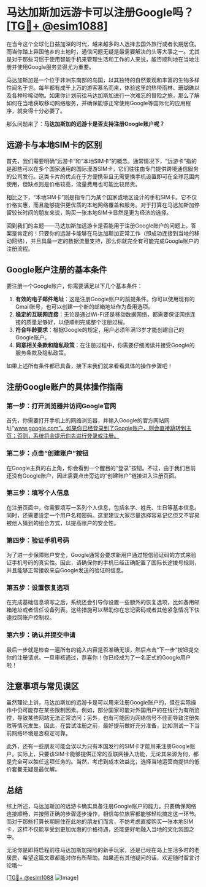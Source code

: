 # 马达加斯加远游卡可以注册Google吗？[[TG💪+ @esim1088](https://t.me/s/esim1088)]

在当今这个全球化日益加深的时代，越来越多的人选择去国外旅行或者长期居住。而当你踏上异国他乡的土地时，通信问题无疑是最需要解决的头等大事之一。尤其是对于那些习惯于使用智能手机来管理生活和工作的人来说，能否顺利地在当地注册并使用Google服务显得尤为重要。

马达加斯加是一个位于非洲东南部的岛国，以其独特的自然景观和丰富的生物多样性闻名于世。每年都有成千上万的游客慕名而来，体验这里的热带雨林、珊瑚礁以及各种珍稀动物。如果你计划前往马达加斯加进行一次难忘的冒险之旅，那么了解如何在当地获取移动网络服务，并确保能够正常使用Google等国际化的应用程序，就变得十分必要了。

那么问题来了：**马达加斯加的远游卡是否支持注册Google账户呢？**

## 远游卡与本地SIM卡的区别

首先，我们需要明确“远游卡”和“本地SIM卡”的概念。通常情况下，“远游卡”指的是那些可以在多个国家通用的国际漫游SIM卡，它们往往由专门提供跨境通信服务的公司发行。这类卡片的优点在于方便携带且无需更换手机设置即可在全球范围内使用，但缺点则是价格较高，流量费用也可能比较昂贵。

相比之下，“本地SIM卡”则是指专门为某个国家或地区设计的手机SIM卡。它不仅价格实惠，而且能够提供更优质的本地网络覆盖和服务。对于打算在马达加斯加停留较长时间的朋友来说，购买一张本地SIM卡显然是更为经济的选择。

回到我们的主题——马达加斯加远游卡是否能用于注册Google账户的问题上。答案是肯定的！只要你的远游卡能够在马达加斯加正常工作（即成功连接到当地的移动网络），并且具备一定的数据流量支持，那么你就完全有可能完成Google账户的注册流程。

## Google账户注册的基本条件

要注册一个Google账户，你需要满足以下几个基本条件：

1. **有效的电子邮件地址**：这是注册Google账户的前提条件。你可以使用现有的Gmail账号，也可以创建一个新的邮箱地址作为备用选项。
2. **稳定的互联网连接**：无论是通过Wi-Fi还是移动数据网络，都需要保证网络连接的质量足够好，以便顺利完成整个注册过程。
3. **符合年龄要求**：根据Google的规定，用户必须年满13岁才能创建自己的Google账户。
4. **同意相关条款和隐私政策**：在注册过程中，你需要仔细阅读并接受Google的服务条款及隐私政策。

如果上述所有条件都已具备，接下来我们就来看看具体的操作步骤吧！

## 注册Google账户的具体操作指南

### 第一步：打开浏览器并访问Google官网
首先，你需要打开手机上的网络浏览器，并输入Google的官方网站网址“www.google.com”。如果你已经登录到了Google账户，则会直接跳转到主页；否则，系统将会提示你先进行登录或注册。

### 第二步：点击“创建账户”按钮
在Google主页的右上角，你会看到一个醒目的“登录”按钮。不过，由于我们目前还没有Google账户，因此需要点击旁边的“创建账户”链接进入注册页面。

### 第三步：填写个人信息
在注册页面中，你需要填写一系列个人信息，包括名字、姓氏、生日等基本信息。同时，还需要设定一个用户名和密码。这里建议大家尽量选择容易记忆但又不容易被他人猜到的组合方式，以提高账户的安全性。

### 第四步：验证手机号码
为了进一步保障账户安全，Google通常会要求新用户通过短信验证码的方式来验证手机号码的真实性。因此，请确保你的手机已经正确配置了国际长途拨号规则，并且能够正常接收来自Google发送的验证码信息。

### 第五步：设置恢复选项
在完成基础信息填写之后，系统还会引导你设置一些额外的恢复选项，比如备用邮箱地址或者信任设备列表。这些措施可以帮助你在忘记密码或者其他紧急情况下快速找回账户控制权。

### 第六步：确认并提交申请
最后一步就是检查一遍所有的输入内容是否准确无误，然后点击“下一步”按钮提交你的注册请求。一旦审核通过，恭喜你！你已经成为了一名正式的Google用户啦！

## 注意事项与常见误区

虽然理论上讲，马达加斯加的远游卡是可以用来注册Google账户的，但在实际操作中仍可能存在某些限制因素。例如，部分国家可能对外国用户的在线行为有所监控，导致某些网站无法正常访问；另外，也有可能因为网络信号不佳而导致注册失败等情况发生。因此，在尝试注册之前，最好提前做好充分准备，比如测试一下当前网络环境是否稳定可靠。

此外，还有一些朋友可能会误以为只有本国发行的SIM卡才能用来注册Google账户。实际上，只要该SIM卡能够提供正常的互联网接入功能，无论其来源为何，都是完全可以胜任这项任务的。当然，考虑到成本效益比，选择当地运营商提供的低价套餐无疑是最优解。

## 总结

综上所述，马达加斯加的远游卡确实具备注册Google账户的能力。只要确保网络连接顺畅，并按照正确的步骤逐步操作，相信每位旅客都能够轻松搞定这一环节。而对于那些打算长期居住在此地的朋友们而言，不妨考虑直接购买一张本地SIM卡，这样不仅能享受到更加优惠的价格待遇，还能更好地融入当地的文化氛围之中。

无论你是即将启程前往马达加斯加探险的新手玩家，还是已经在岛上生活多时的老居民，希望这篇文章都能对你有所帮助。如果还有其他疑问的话，欢迎随时留言讨论哦～

[[TG💪+ @esim1088](https://t.me/s/esim1088) ![Image](https://i.postimg.cc/4NQfJmqS/Snipaste-2025-05-13-00-14-12.png)]